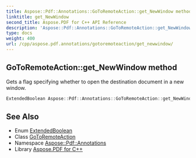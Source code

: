 ```yaml
---
title: Aspose::Pdf::Annotations::GoToRemoteAction::get_NewWindow method
linktitle: get_NewWindow
second_title: Aspose.PDF for C++ API Reference
description: 'Aspose::Pdf::Annotations::GoToRemoteAction::get_NewWindow method. Gets a flag specifying whether to open the destination document in a new window in C++.'
type: docs
weight: 400
url: /cpp/aspose.pdf.annotations/gotoremoteaction/get_newwindow/
---
```

## GoToRemoteAction::get_NewWindow method


Gets a flag specifying whether to open the destination document in a new window.

```cpp
ExtendedBoolean Aspose::Pdf::Annotations::GoToRemoteAction::get_NewWindow()
```

## See Also

* Enum [ExtendedBoolean](../../../aspose.pdf/extendedboolean/)
* Class [GoToRemoteAction](../)
* Namespace [Aspose::Pdf::Annotations](../../)
* Library [Aspose.PDF for C++](../../../)
